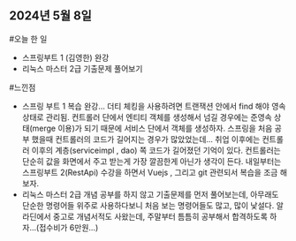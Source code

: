 ## 2024년 5월 8일
#오늘 한 일
* 스프링부트 1 (김영한) 완강
* 리눅스 마스터 2급 기출문제 풀어보기

  
#느낀점
* 스프링 부트 1 복습 완강... 더티 체킹을 사용하려면 트랜잭션 안에서 find 해야 영속상태로 관리됨. 컨트롤러 단에서 엔티티 객체를 생성해서 넘길 경우에는 준영속 상태(merge 이용)가 되기 때문에 서비스 단에서 객체를 생성하자. 스프링을 처음 공부 했을때 컨트롤러의 코드가 길어지는 경우가 많았었는데... 취업 이후에는 컨트롤러 이후의 계층(serviceimpl , dao) 쪽 코드가 길어졌던 기억이 있다. 컨트롤러는 단순히 값을 화면에서 주고 받는게 가장 깔끔한게 아닌가 생각이 든다. 내일부터는 스프링부트 2(RestApi) 수강을 하면서 Vuejs , 그리고 git 관련되서 복습을 조금 해보자.
* 리눅스 마스터 2급 개념 공부를 하지 않고 기출문제를 먼저 풀어보는데, 아무래도 단순한 명령어들 위주로 사용하다보니 처음 보는 명령어들도 많고, 많이 낯설다. 알라딘에서 중고로 개념서적도 사왔는데, 주말부터 틈틈히 공부해서 합격하도록 하자...(접수비가 6만원...) 